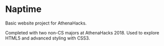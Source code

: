 # Naptime
Basic website project for AthenaHacks.

Completed with two non-CS majors at AthenaHacks 2018. Used to explore HTML5 and advanced styling with CSS3.
